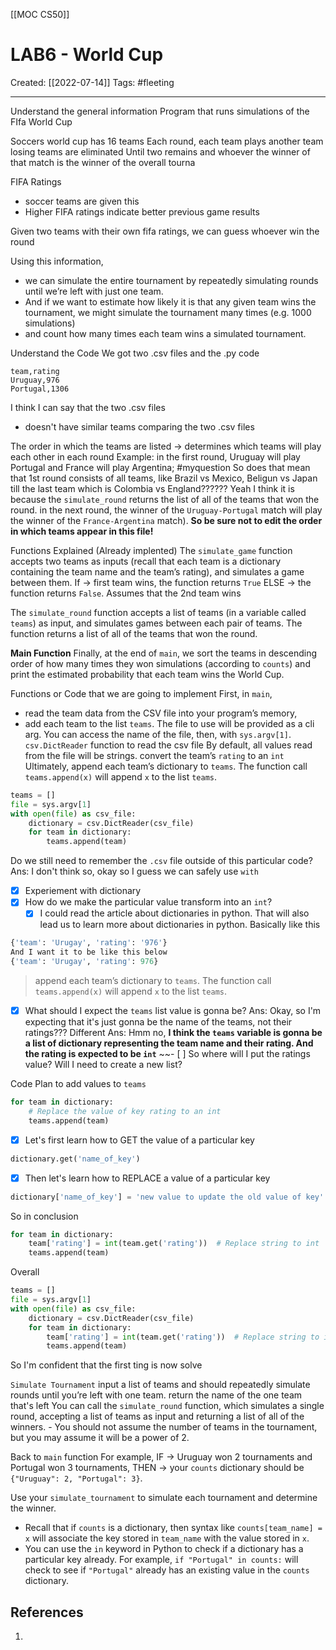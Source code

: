 [[MOC CS50]]

# LAB6 - World Cup
Created:  [[2022-07-14]]
Tags: #fleeting 

---
Understand the general information
Program that runs simulations of the FIfa World Cup

Soccers world cup has 16 teams
Each round, 
    each team plays another team 
    losing teams are eliminated
    Until two remains and whoever the winner of that match is the winner of the overall tourna

FIFA Ratings
- soccer teams are given this
- Higher FIFA ratings indicate better previous game results

Given two teams with their own fifa ratings, we can guess whoever win the round

Using this information, 
- we can simulate the entire tournament by repeatedly simulating rounds until we’re left with just one team. 
- And if we want to estimate how likely it is that any given team wins the tournament, we might simulate the tournament many times (e.g. 1000 simulations) 
- and count how many times each team wins a simulated tournament.


Understand the Code
We got two .csv files and the .py code
```csv
team,rating     
Uruguay,976
Portugal,1306
```
I think I can say that the two .csv files 
- doesn't have similar teams comparing the two .csv files


The order in which the teams are listed 
-> determines which teams will play each other in each round 
Example:
in the first round, 
    Uruguay will play Portugal and 
    France will play Argentina; 
    #myquestion So does that mean that 1st round consists of all teams, like Brazil vs Mexico, Beligun vs Japan till the last team which is Colombia vs England?????? Yeah I think it is because the `simulate_round` returns the list of all of the teams that won the round. 
in the next round, 
    the winner of the `Uruguay-Portugal` match will play the winner of the `France-Argentina` match). 
    **So be sure not to edit the order in which teams appear in this file!**



Functions Explained (Already implented)
The `simulate_game` function accepts two teams as inputs 
(recall that each team is a dictionary containing the team name and the team’s rating), and simulates a game between them. 
If -> first team wins, the function returns `True` 
ELSE -> the function returns `False`.    Assumes that the 2nd team wins


The `simulate_round` function accepts a list of teams (in a variable called `teams`) as input, and simulates games between each pair of teams. 
The function returns a list of all of the teams that won the round.

**Main Function**
Finally, at the end of `main`, we sort the teams in descending order of how many times they won simulations (according to `counts`) and print the estimated probability that each team wins the World Cup.




Functions or Code that we are going to implement
First, in `main`, 
- read the team data from the CSV file into your program’s memory,
- add each team to the list `teams`.
    The file to use will be provided as a cli arg. You can access the name of the file, then, with `sys.argv[1]`.
    `csv.DictReader` function to read the csv file
    By default, all values read from the file will be strings. convert the team’s `rating` to an `int`
    Ultimately, append each team’s dictionary to `teams`. The function call `teams.append(x)` will append `x` to the list `teams`.
```python
teams = []
file = sys.argv[1]
with open(file) as csv_file: 
    dictionary = csv.DictReader(csv_file)
    for team in dictionary:
        teams.append(team)
```
Do we still need to remember the `.csv` file outside of this particular code?
Ans: I don't think so, okay so I guess we can safely use `with`
- [x] Experiement with dictionary
- [x] How do we make the particular value transform into an `int`?
    - [x] I could read the article about dictionaries in python. That will also lead us to learn more about dictionaries in python.
Basically like this
```python
{'team': 'Urugay', 'rating': '976'}
And I want it to be like this below
{'team': 'Urugay', 'rating': 976}
```

> append each team’s dictionary to `teams`. The function call `teams.append(x)` will append `x` to the list `teams`.
- [x] What should I expect the `teams` list value is gonna be?
Ans: Okay, so I'm expecting that it's just gonna be the name of the teams, not their ratings??? 
Different Ans: Hmm no, **I think the `teams` variable is gonna be a list of dictionary representing the team name and their rating. And the rating is expected to be `int`**
~~- [ ] So where will I put the ratings value? Will I need to create a new list?

Code Plan to add values to `teams`
```python
for team in dictionary:
    # Replace the value of key rating to an int
    teams.append(team)
```
- [x] Let's first learn how to GET the value of a particular key
```python
dictionary.get('name_of_key')
```

- [x] Then let's learn how to REPLACE a value of a particular key
```python
dictionary['name_of_key'] = 'new value to update the old value of key'
```

So in conclusion
```python
for team in dictionary:
    team['rating'] = int(team.get('rating'))  # Replace string to int
    teams.append(team)
```

Overall
```python
teams = []
file = sys.argv[1]
with open(file) as csv_file: 
    dictionary = csv.DictReader(csv_file)
    for team in dictionary:
        team['rating'] = int(team.get('rating'))  # Replace string to int
        teams.append(team)
```
So I'm confident that the first ting is now solve



`Simulate Tournament`
input a list of teams and 
should repeatedly simulate rounds until you’re left with one team.
return the name of the one team that's left
    You can call the `simulate_round` function, which simulates a single round, accepting a list of teams as input and returning a list of all of the winners.
    -   You should not assume the number of teams in the tournament, but you may assume it will be a power of 2.


Back to `main` function
For example, 
IF -> Uruguay won 2 tournaments and Portugal won 3 tournaments, 
THEN -> your `counts` dictionary should be `{"Uruguay": 2, "Portugal": 3}`.

Use your `simulate_tournament` to simulate each tournament and determine the winner.

-   Recall that if `counts` is a dictionary, then syntax like `counts[team_name] = x` will associate the key stored in `team_name` with the value stored in `x`.
-   You can use the `in` keyword in Python to check if a dictionary has a particular key already. For example, `if "Portugal" in counts:` will check to see if `"Portugal"` already has an existing value in the `counts` dictionary.




## References
1. 